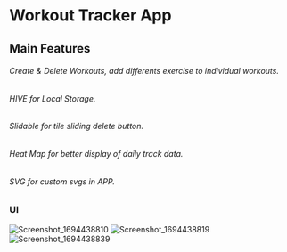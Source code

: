 # Workout Tracker App

## Main Features
###### Create & Delete Workouts, add differents exercise to individual workouts.
###### HIVE for Local Storage.
###### Slidable for tile sliding delete button.
###### Heat Map for better display of daily track data.
###### SVG for custom svgs in APP.

### UI
![Screenshot_1694438810](https://github.com/codexharoon/WorkoutTrackerInFlutter/assets/104395720/905ec30d-5409-4e85-afea-60f6e1478038)
![Screenshot_1694438819](https://github.com/codexharoon/WorkoutTrackerInFlutter/assets/104395720/040150fe-0971-4860-86fd-45afb51639db)
![Screenshot_1694438839](https://github.com/codexharoon/WorkoutTrackerInFlutter/assets/104395720/a8927ea7-936a-441e-a0b8-a97bc6cc54da)


